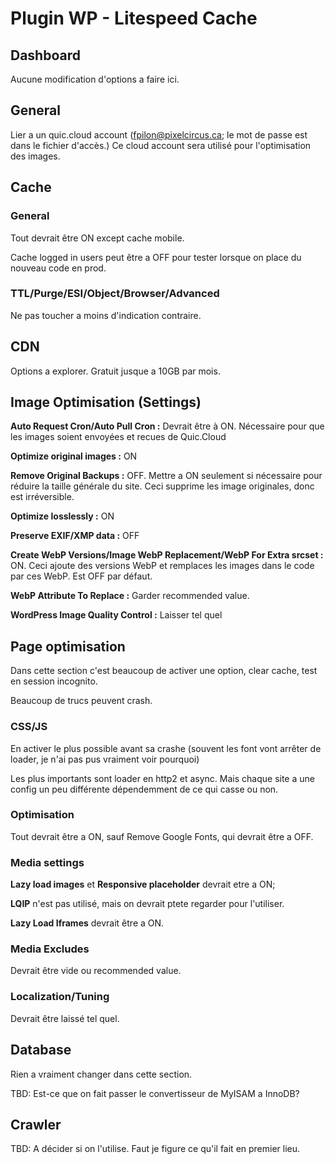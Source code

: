 # Plugin WP - Litespeed Cache #

## Dashboard ##
Aucune modification d'options a faire ici.

## General ##
Lier a un quic.cloud account (fpilon@pixelcircus.ca; le mot de passe est dans le fichier d'accès.) Ce cloud account sera utilisé pour l'optimisation des images.

## Cache ##

### General ###
Tout devrait être ON except cache mobile.

Cache logged in users peut être a OFF pour tester lorsque on place du nouveau code en prod.

### TTL/Purge/ESI/Object/Browser/Advanced ###
Ne pas toucher a moins d'indication contraire.

## CDN ##
Options a explorer. Gratuit jusque a 10GB par mois.

## Image Optimisation (Settings) ##

**Auto Request Cron/Auto Pull Cron :** Devrait être à ON. Nécessaire pour que les images soient envoyées et recues de Quic.Cloud

**Optimize original images :** ON

**Remove Original Backups :** OFF. Mettre a ON seulement si nécessaire pour réduire la taille générale du site. Ceci supprime les image originales, donc est irréversible.

**Optimize losslessly :** ON

**Preserve EXIF/XMP data :** OFF

**Create WebP Versions/Image WebP Replacement/WebP For Extra srcset :** ON. Ceci ajoute des versions WebP et remplaces les images dans le code par ces WebP. Est OFF par défaut.

**WebP Attribute To Replace :** Garder recommended value.

**WordPress Image Quality Control :** Laisser tel quel

## Page optimisation ##

Dans cette section c'est beaucoup de activer une option, clear cache, test en session incognito.

Beaucoup de trucs peuvent crash.

### CSS/JS ###
En activer le plus possible avant sa crashe (souvent les font vont arrêter de loader, je n'ai pas pus vraiment voir pourquoi)

Les plus importants sont loader en http2 et async. Mais chaque site a une config un peu différente dépendemment de ce qui casse ou non.

### Optimisation ###
Tout devrait être a ON, sauf Remove Google Fonts, qui devrait être a OFF.

### Media settings ###
**Lazy load images** et **Responsive placeholder** devrait etre a ON;

**LQIP** n'est pas utilisé, mais on devrait ptete regarder pour l'utiliser.

**Lazy Load Iframes** devrait être a ON.

### Media Excludes ###
Devrait être vide ou recommended value.

### Localization/Tuning ###
Devrait être laissé tel quel.

## Database ##
Rien a vraiment changer dans cette section.

TBD: Est-ce que on fait passer le convertisseur de MyISAM a InnoDB?

## Crawler ##
TBD: A décider si on l'utilise. Faut je figure ce qu'il fait en premier lieu.
